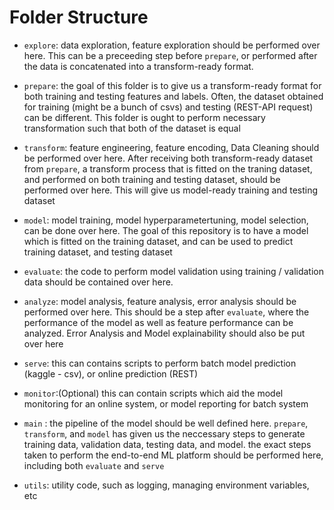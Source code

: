 # Folder Structure

- `explore`: data exploration, feature exploration should be performed over here. This can be a preceeding step 
before `prepare`, or performed after the data is concatenated into a transform-ready format. 

- `prepare`: the goal of this folder is to give us a transform-ready format for both training and testing features and labels.
Often, the dataset obtained for training (might be a bunch of csvs) and testing (REST-API request) can be different. This 
folder is ought to perform necessary transformation such that both of the dataset is equal

- `transform`: feature engineering, feature encoding, Data Cleaning should be performed over here. After receiving both transform-ready dataset from `prepare`,
a transform process that is fitted on the traning dataset, and performed on both training and testing dataset, should be performed over here. This will give us model-ready training and testing dataset

- `model`: model training, model hyperparametertuning, model selection, can be done over here. 
The goal of this repository is to have a model which is fitted on the training dataset, and can be used to predict
training dataset, and testing dataset

- `evaluate`: the code to perform model validation using training / validation data should be contained over here.

- `analyze`: model analysis, feature analysis, error analysis should be performed over here. 
This should be a step after `evaluate`, where the performance of the model as well as feature performance can be 
analyzed. Error Analysis and Model explainability should also be put over here

- `serve`: this can contains scripts to perform batch model prediction (kaggle - csv), or online prediction (REST)

- `monitor`:(Optional) this can contain scripts which aid the model monitoring for an online system, or model reporting for batch system

- `main` : the pipeline of the model should be well defined here. `prepare`, `transform`, 
and `model` has given us the neccessary steps to generate training data, validation data, testing data, and model.
the exact steps taken to perform the end-to-end ML platform should be performed here, including both `evaluate` and `serve`

- `utils`: utility code, such as logging, managing environment variables, etc
